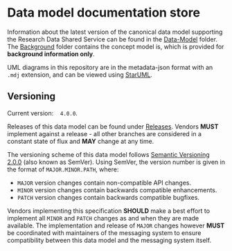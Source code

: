 # Data model documentation store

Information about the latest version of the canonical data model supporting the Research Data Shared Service can be found in the [Data-Model](https://github.com/JiscRDSS/rdss-canonical-data-model/tree/master/Data-Model) folder. The [Background](https://github.com/JiscRDSS/rdss-canonical-data-model/tree/master/Data-Model/Background) folder contains the concept model is, which is provided for **background information only**.

UML diagrams in this repository are in the metadata-json format with an `.mdj` extension, and can be viewed using [StarUML](http://staruml.io/).

## Versioning

Current version:&nbsp;&nbsp;&nbsp;&nbsp;`4.0.0`.

Releases of this data model can be found under [Releases](https://github.com/JiscRDSS/rdss-message-api-docs/releases). Vendors **MUST** implement against a release - all other branches are considered in a constant state of flux and **MAY** change at any time.

The versioning scheme of this data model follows [Semantic Versioning 2.0.0](http://semver.org/spec/v2.0.0.html) (also known as SemVer). Using SemVer, the version number is given in the format of `MAJOR.MINOR.PATH`, where:

- `MAJOR` version changes contain non-compatible API changes.
- `MINOR` version changes contain backwards compatible enhancements.
- `PATCH` version changes contain backwards compatible bugfixes.

Vendors implementing this specification **SHOULD** make a best effort to implement all `MINOR` and `PATCH` changes as and when they are made available. The implementation and release of `MAJOR` changes however **MUST** be coordinated with maintainers of the messaging system to ensure compatibility between this data model and the messaging system itself.
